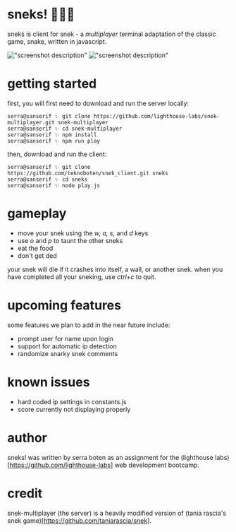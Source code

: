 # sneks! 🐍🐍🐍

sneks is client for snek - a *multiplayer* terminal adaptation of the classic game, snake, written in javascript. 

!["screenshot description"](#)
!["screenshot description"](#)
<!-- 

![](./Screenshot/filename.ext)
.ext could be .png/.jpg etc -->



# getting started

first, you will first need to download and run the server locally:

```
serra@sanserif ✨ git clone https://github.com/lighthouse-labs/snek-multiplayer.git snek-multiplayer
serra@sanserif ✨ cd snek-multiplayer
serra@sanserif ✨ npm install
serra@sanserif ✨ npm run play
```

then, download and run the client:

``` 
serra@sanserif ✨ git clone https://github.com/teknoboten/snek_client.git sneks
serra@sanserif ✨ cd sneks
serra@sanserif ✨ node play.js
```


# gameplay

  - move your snek using the *w, a, s,* and *d* keys 
  - use *o* and *p* to taunt the other sneks 
  - eat the food
  - don't get ded

your snek will die if it crashes into itself, a wall, or another snek. when you have completed all your sneking, use *ctrl+c* to quit.



# upcoming features 

some features we plan to add in the near future include:

  - prompt user for name upon login
  - support for automatic ip detection 
  - randomize snarky snek comments


# known issues 

  - hard coded ip settings in constants.js
  - score currently not displaying properly


# author
sneks! was written by serra boten as an assignment for the (lighthouse labs)[https://github.com/lighthouse-labs] web development bootcamp. 


# credit 
snek-multiplayer (the server) is a heavily modified version of (tania rascia's snek game)[https://github.com/taniarascia/snek].
 
